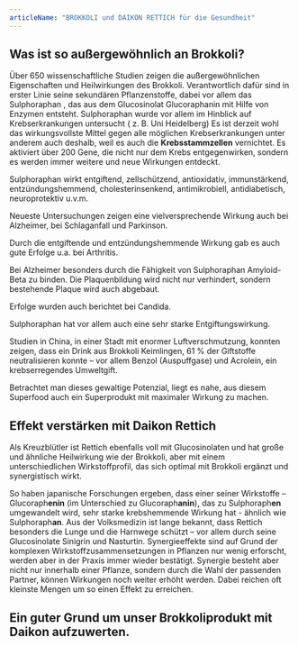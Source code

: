 ```yaml
---
articleName: "BROKKOLI und DAIKON RETTICH für die Gesundheit"
---
```



## Was ist so außergewöhnlich an Brokkoli?

Über 650 wissenschaftliche Studien zeigen die außergewöhnlichen Eigenschaften und Heilwirkungen des Brokkoli. Verantwortlich dafür sind in erster Linie  seine sekundären Pflanzenstoffe, dabei vor allem das Sulphoraphan , das aus dem Glucosinolat Glucoraphanin mit Hilfe von Enzymen entsteht.
Sulphoraphan wurde vor allem im Hinblick auf Krebserkrankungen untersucht ( z. B. Uni Heidelberg)
Es ist derzeit wohl das wirkungsvollste Mittel gegen alle möglichen Krebserkrankungen unter anderem auch deshalb, weil es auch die **Krebsstammzellen** vernichtet. 
Es aktiviert über 200 Gene, die nicht nur dem Krebs entgegenwirken, sondern es werden immer weitere und neue Wirkungen  entdeckt.

Sulphoraphan wirkt  entgiftend, zellschützend, antioxidativ, immunstärkend, entzündungshemmend, cholesterinsenkend,  antimikrobiell,  antidiabetisch, neuroprotektiv  u.v.m.

Neueste Untersuchungen zeigen eine vielversprechende Wirkung auch bei Alzheimer, bei Schlaganfall und Parkinson.

Durch die entgiftende und entzündungshemmende Wirkung gab es auch gute Erfolge u.a. bei Arthritis.

Bei Alzheimer besonders durch die Fähigkeit von Sulphoraphan Amyloid-Beta zu binden. Die Plaquenbildung wird nicht nur verhindert, sondern bestehende Plaque wird auch abgebaut.

Erfolge wurden auch berichtet bei Candida.

Sulphoraphan hat vor allem auch eine sehr starke Entgiftungswirkung.

Studien in China, in einer Stadt mit enormer Luftverschmutzung, konnten zeigen, dass ein Drink aus Brokkoli Keimlingen, 61 % der Giftstoffe neutralisieren konnte – vor allem Benzol (Auspuffgase) und Acrolein, ein krebserregendes Umweltgift.


Betrachtet man dieses gewaltige Potenzial, liegt es nahe, aus diesem Superfood auch ein Superprodukt mit maximaler Wirkung zu machen.


## Effekt verstärken mit Daikon Rettich
Als Kreuzblütler ist Rettich ebenfalls voll mit Glucosinolaten und hat große und ähnliche  Heilwirkung wie der Brokkoli, aber mit einem unterschiedlichen Wirkstoffprofil, das sich optimal mit Brokkoli ergänzt und synergistisch wirkt.

So haben japanische Forschungen ergeben, dass einer seiner Wirkstoffe – Glucoraph**enin** (im Unterschied zu Glucoraph**anin**), das zu Sulphoraph**en** umgewandelt wird, sehr starke krebshemmende Wirkung hat - ähnlich wie Sulphoraph**an**. 
Aus der Volksmedizin ist lange bekannt, dass Rettich besonders die  Lunge und die Harnwege schützt – vor allem durch seine Glucosinolate Sinigrin und Nasturtin.
Synergieeffekte sind auf Grund der komplexen Wirkstoffzusammensetzungen in Pflanzen nur wenig erforscht, werden aber in der Praxis immer wieder bestätigt. 
Synergie besteht aber nicht nur innerhalb einer Pflanze, sondern durch die Wahl der passenden Partner, können Wirkungen noch weiter erhöht werden. Dabei reichen oft kleinste Mengen um so einen Effekt zu erreichen.

## Ein guter Grund um unser Brokkoliprodukt mit Daikon aufzuwerten.